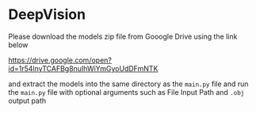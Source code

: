 # DeepVision

Please download the models zip file from Gooogle Drive using the link below

https://drive.google.com/open?id=1r54lnyTCAFBg8nuIhWiYmGyoUdDFmNTK

and extract the models into the same directory as the `main.py` file and run the `main.py` file with optional arguments such as File Input Path and `.obj` output path
